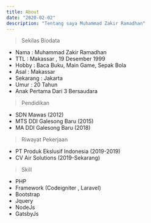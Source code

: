 ```yaml
---
title: About
date: "2020-02-02"
description: "Tentang saya Muhammad Zakir Ramadhan"
---
```


> Sekilas Biodata

- Nama : Muhammad Zakir Ramadhan
- TTL : Makassar , 19 Desember 1999
- Hobby : Baca Buku, Main Game, Sepak Bola
- Asal : Makassar
- Sekarang : Jakarta
- Umur : 20 Tahun
- Anak Pertama Dari 3 Bersaudara

> Pendidikan

- SDN Mawas (2012)
- MTS DDI Galesong Baru (2015)
- MA DDI Galesong Baru (2018)

> Riwayat Pekerjaan

- PT Produk Ekslusif Indonesia (2019-2019)
- CV Air Solutions (2019-Sekarang)

> Skill
- PHP 
- Framework (Codeigniter , Laravel)
- Bootstrap
- Jquery
- NodeJs
- GatsbyJs